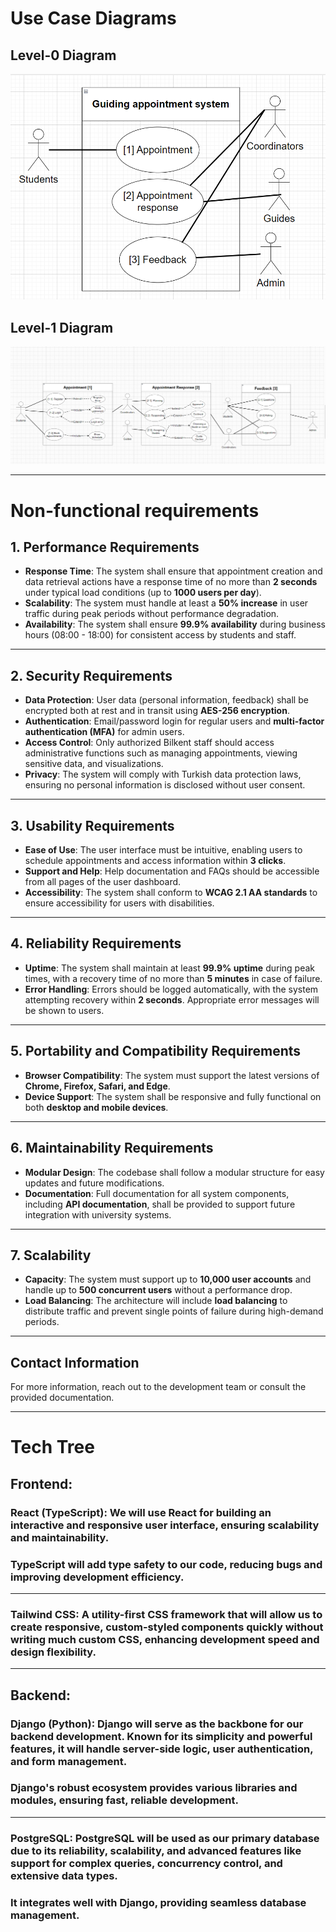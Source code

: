 # Use Case Diagrams

## Level-0 Diagram
![Level-0 Diagram](S2-T5-D1/Level-0.PNG)

## Level-1 Diagram
![Level-1 Diagram](S2-T5-D1/Level-1.PNG)

---

# Non-functional requirements

## 1. Performance Requirements

- **Response Time**: The system shall ensure that appointment creation and data retrieval actions have a response time of no more than **2 seconds** under typical load conditions (up to **1000 users per day**).
- **Scalability**: The system must handle at least a **50% increase** in user traffic during peak periods without performance degradation.
- **Availability**: The system shall ensure **99.9% availability** during business hours (08:00 - 18:00) for consistent access by students and staff.

---

## 2. Security Requirements

- **Data Protection**: User data (personal information, feedback) shall be encrypted both at rest and in transit using **AES-256 encryption**.
- **Authentication**: Email/password login for regular users and **multi-factor authentication (MFA)** for admin users.
- **Access Control**: Only authorized Bilkent staff should access administrative functions such as managing appointments, viewing sensitive data, and visualizations.
- **Privacy**: The system will comply with Turkish data protection laws, ensuring no personal information is disclosed without user consent.

---

## 3. Usability Requirements

- **Ease of Use**: The user interface must be intuitive, enabling users to schedule appointments and access information within **3 clicks**.
- **Support and Help**: Help documentation and FAQs should be accessible from all pages of the user dashboard.
- **Accessibility**: The system shall conform to **WCAG 2.1 AA standards** to ensure accessibility for users with disabilities.

---

## 4. Reliability Requirements

- **Uptime**: The system shall maintain at least **99.9% uptime** during peak times, with a recovery time of no more than **5 minutes** in case of failure.
- **Error Handling**: Errors should be logged automatically, with the system attempting recovery within **2 seconds**. Appropriate error messages will be shown to users.

---

## 5. Portability and Compatibility Requirements

- **Browser Compatibility**: The system must support the latest versions of **Chrome, Firefox, Safari, and Edge**.
- **Device Support**: The system shall be responsive and fully functional on both **desktop and mobile devices**.

---

## 6. Maintainability Requirements

- **Modular Design**: The codebase shall follow a modular structure for easy updates and future modifications.
- **Documentation**: Full documentation for all system components, including **API documentation**, shall be provided to support future integration with university systems.

---

## 7. Scalability

- **Capacity**: The system must support up to **10,000 user accounts** and handle up to **500 concurrent users** without a performance drop.
- **Load Balancing**: The architecture will include **load balancing** to distribute traffic and prevent single points of failure during high-demand periods.

---

## Contact Information
For more information, reach out to the development team or consult the provided documentation.

---

# Tech Tree

## Frontend:

### React (TypeScript): We will use React for building an interactive and responsive user interface, ensuring scalability and maintainability. 
### TypeScript will add type safety to our code, reducing bugs and improving development efficiency.
---
### Tailwind CSS: A utility-first CSS framework that will allow us to create responsive, custom-styled components quickly without writing much custom CSS, enhancing development speed and design flexibility.
---
## Backend:

### Django (Python): Django will serve as the backbone for our backend development. Known for its simplicity and powerful features, it will handle server-side logic, user authentication, and form management. 
### Django's robust ecosystem provides various libraries and modules, ensuring fast, reliable development.
---
### PostgreSQL: PostgreSQL will be used as our primary database due to its reliability, scalability, and advanced features like support for complex queries, concurrency control, and extensive data types.
### It integrates well with Django, providing seamless database management.
